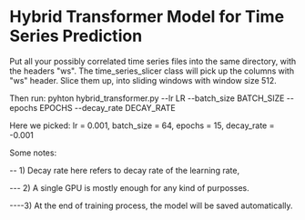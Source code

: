 # Hybrid Transformer Model for Time Series Prediction

Put all your possibly correlated time series files into the same directory, with the headers "ws". The time_series_slicer class will pick up the columns with "ws" header. Slice them up, into sliding windows with window size  512. 

Then run:
pyhton hybrid_transformer.py --lr LR --batch_size BATCH_SIZE --epochs EPOCHS --decay_rate DECAY_RATE

Here we picked: lr = 0.001, batch_size = 64, epochs = 15, decay_rate = -0.001

Some notes: 

-- 1) Decay rate here refers to decay rate of the learning rate,

--- 2) A single GPU is mostly enough for any kind of purposses.

----3) At the end of training process, the model will be saved automatically.

